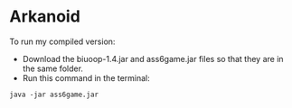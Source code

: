 # **Arkanoid**

To run my compiled version:
* Download the biuoop-1.4.jar and ass6game.jar files so that they are in the same folder.
* Run this command in the terminal:
```
java -jar ass6game.jar
```
